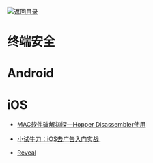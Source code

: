 [![返回目录](https://parg.co/UGo)](https://parg.co/b4z) 


 


 


 



# 终端安全


# Android


# iOS




- [MAC软件破解初探—Hopper Disassembler使用](http://www.52pojie.cn/thread-226930-1-1.html)



- [小试牛刀：iOS去广告入门实战 ](http://www.freebuf.com/articles/terminal/77386.html)



- [Reveal](http://revealapp.com/)
